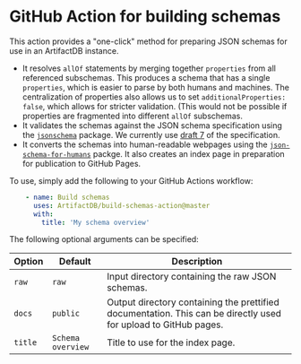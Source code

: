 # GitHub Action for building schemas

This action provides a "one-click" method for preparing JSON schemas for use in an ArtifactDB instance.

- It resolves `allOf` statements by merging together `properties` from all referenced subschemas.
  This produces a schema that has a single `properties`, which is easier to parse by both humans and machines.
  The centralization of properties also allows us to set `additionalProperties: false`, which allows for stricter validation.
  (This would not be possible if properties are fragmented into different `allOf` subschemas.
- It validates the schemas against the JSON schema specification using the [`jsonschema`](https://pypi.org/project/jsonschema/) package.
  We currently use [draft 7](https://json-schema.org/draft-07/json-schema-release-notes.html) of the specification.
- It converts the schemas into human-readable webpages using the [`json-schema-for-humans`](https://github.com/coveooss/json-schema-for-humans) packge.
  It also creates an index page in preparation for publication to GitHub Pages.

To use, simply add the following to your GitHub Actions workflow:

```yaml
    - name: Build schemas
      uses: ArtifactDB/build-schemas-action@master
      with:
        title: 'My schema overview'
```

The following optional arguments can be specified:

|Option|Default|Description|
|---|---|---|
|`raw`|`raw`|Input directory containing the raw JSON schemas.|
|`docs`|`public`|Output directory containing the prettified documentation. This can be directly used for upload to GitHub pages.| 
|`title`|`Schema overview`|Title to use for the index page.|

